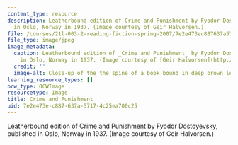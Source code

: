 ```yaml
---
content_type: resource
description: Leatherbound edition of Crime and Punishment by Fyodor Dostoyevsky, published
  in Oslo, Norway in 1937. (Image courtesy of Geir Halvorsen.)
file: /courses/21l-003-2-reading-fiction-spring-2007/7e2e473ec887637a57174c25ea700c25_21l-003-2s07.jpg
file_type: image/jpeg
image_metadata:
  caption: Leatherbound edition of _Crime and Punishment_ by Fyodor Dostoyevsky, published
    in Oslo, Norway in 1937. (Image courtesy of [Geir Halvorsen](http://www.flickr.com/photos/damiel/).)
  credit: ''
  image-alt: Close-up of the the spine of a book bound in deep brown leather.
learning_resource_types: []
ocw_type: OCWImage
resourcetype: Image
title: Crime and Punishment
uid: 7e2e473e-c887-637a-5717-4c25ea700c25
---
```

Leatherbound edition of Crime and Punishment by Fyodor Dostoyevsky, published in Oslo, Norway in 1937. (Image courtesy of Geir Halvorsen.)

